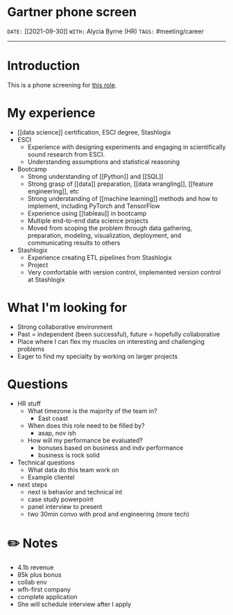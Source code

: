 # Gartner phone screen
`DATE:` [[2021-09-30]]
`WITH:` Alycia Byrne (HR)
`TAGS:` #meeting/career 

---
# Introduction
This is a phone screening for [this role](https://jobs.gartner.com/job/new-york/sr-specialist-quantitative-analytics-and-data-science-gml/494/14452377712). 

# My experience
- [[data science]] certification, ESCI degree, Stashlogix
- ESCI
	- Experience with designing experiments and engaging in scientifically sound research from ESCI. 
	- Understanding assumptions and statistical reasoning
- Bootcamp
	- Strong understanding of [[Python]] and [[SQL]]
	- Strong grasp of [[data]] preparation, [[data wrangling]], [[feature engineering]], etc
	- Strong understanding of [[machine learning]] methods and how to implement, including PyTorch and TensorFlow
	- Experience using [[tableau]] in bootcamp
	- Multiple end-to-end data science projects
	- Moved from scoping the problem through data gathering, preparation, modeling, visualization, deployment, and communicating results to others
- Stashlogix
	- Experience creating ETL pipelines from Stashlogix
	- Project
	- Very comfortable with version control, implemented version control at Stashlogix

# What I'm looking for 
- Strong collaborative environment
- Past = independent (been successful), future = hopefully collaborative
- Place where I can flex my muscles on interesting and challenging problems
- Eager to find my specialty by working on larger projects

# Questions
- HR stuff
	- What timezone is the majority of the team in?
		- East coast
	- When does this role need to be filled by?
		- asap, nov ish
	- How will my performance be evaluated?
		- bonuses based on business and indv performance
		- business is rock solid
- Technical questions
	- What data do this team work on
	- Example clientel
- next steps
	- next is behavior and technical int
	- case study powerpoint
	- panel interview to present
	- two 30min convo with prod and engineering (more tech)

# ✏️ Notes
- 4.1b revenue
- 85k plus bonus
- collab env
- wfh-first company
- complete application
- She will schedule interview after I apply